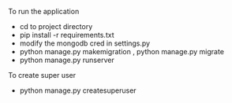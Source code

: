To run the application
  - cd to project directory
  - pip install -r requirements.txt
  - modify the mongodb cred in settings.py
  - python manage.py makemigration , python manage.py migrate
  - python manage.py runserver


To create super user
  
  - python manage.py createsuperuser

